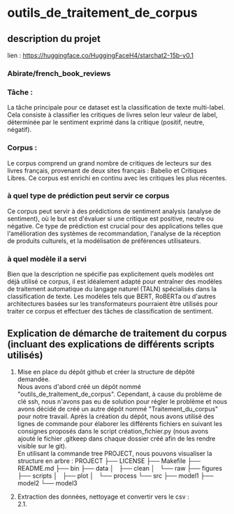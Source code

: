 # outils_de_traitement_de_corpus  
  

## description du projet  

lien : https://huggingface.co/HuggingFaceH4/starchat2-15b-v0.1  

### Abirate/french_book_reviews  

### Tâche :  

La tâche principale pour ce dataset est la classification de texte multi-label. Cela consiste à classifier les critiques de livres selon leur valeur de label, déterminée par le sentiment exprimé dans la critique (positif, neutre, négatif).  

### Corpus :  

Le corpus comprend un grand nombre de critiques de lecteurs sur des livres français, provenant de deux sites français : Babelio et Critiques Libres. Ce corpus est enrichi en continu avec les critiques les plus récentes.  


### à quel type de prédiction peut servir ce corpus  
Ce corpus peut servir à des prédictions de sentiment analysis (analyse de sentiment), où le but est d'évaluer si une critique est positive, neutre ou négative. Ce type de prédiction est crucial pour des applications telles que l'amélioration des systèmes de recommandation, l'analyse de la réception de produits culturels, et la modélisation de préférences utilisateurs.  

### à quel modèle il a servi  
Bien que la description ne spécifie pas explicitement quels modèles ont déjà utilisé ce corpus, il est idéalement adapté pour entraîner des modèles de traitement automatique du langage naturel (TALN) spécialisés dans la classification de texte. Les modèles tels que BERT, RoBERTa ou d'autres architectures basées sur les transformateurs pourraient être utilisés pour traiter ce corpus et effectuer des tâches de classification de sentiment.  

## Explication de démarche de traitement du corpus (incluant des explications de différents scripts utilisés)  


1. Mise en place du dépôt github et créer la structure de dépôté demandée.  
Nous avons d'abord créé un dépôt nommé "outils_de_traitement_de_corpus". Cependant, à cause du problème de clé ssh, nous n'avons pas eu de solution pour régler le problème et nous avons décidé de créé un autre dépôt nommé "Traitement_du_corpus" pour notre travail. 
Après la création du dépôt, nous avons utilisé des lignes de commande pour élaborer les différents fichiers en suivant les consignes proposés dans le script création_fichier.py (nous avons ajouté le fichier .gitkeep dans chaque dossier créé afin de les rendre visible sur le git).  
En utilisant la commande tree PROJECT, nous pouvons visualiser la structure en arbre : 
PROJECT
├── LICENSE
├── Makefile
├── README.md
├── bin
├── data
│   ├── clean
│   └── raw
├── figures
├── scripts
│   ├── plot
│   └── process
└── src
    ├── model1
    ├── model2
    └── model3

2. Extraction des données, nettoyage et convertir vers le csv :  
2.1.  